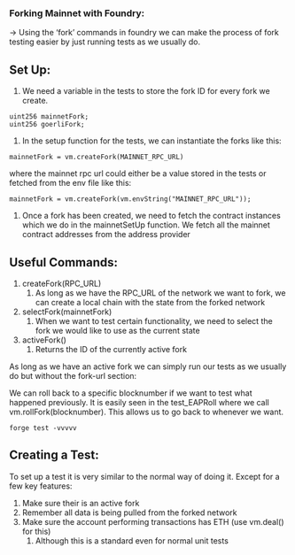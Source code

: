 ### Forking Mainnet with Foundry:

→ Using the ‘fork’ commands in foundry we can make the process of fork testing easier by just running tests as we usually do.

## Set Up:

1. We need a variable in the tests to store the fork ID for every fork we create.

```solidity
uint256 mainnetFork;
uint256 goerliFork;
```

1. In the setup function for the tests, we can instantiate the forks like this:

```solidity
mainnetFork = vm.createFork(MAINNET_RPC_URL)
```

where the mainnet rpc url could either be a value stored in the tests or fetched from the env file like this:

```solidity
mainnetFork = vm.createFork(vm.envString("MAINNET_RPC_URL"));
```

1. Once a fork has been created, we need to fetch the contract instances which we do in the mainnetSetUp function. We fetch all the mainnet contract addresses from the address provider

## Useful Commands:

1. createFork(RPC_URL)
    1. As long as we have the RPC_URL of the network we want to fork, we can create a local chain with the state from the forked network
2. selectFork(mainnetFork)
    1. When we want to test certain functionality, we need to select the fork we would like to use as the current state 
3. activeFork()
    1. Returns the ID of the currently active fork

As long as we have an active fork we can simply run our tests as we usually do but without the fork-url section:

We can roll back to a specific blocknumber if we want to test what happened previously. It is easily seen in the test_EAPRoll where we call vm.rollFork(blocknumber). This allows us to go back to whenever we want.

```solidity
forge test -vvvvv
```

## Creating a Test:

To set up a test it is very similar to the normal way of doing it. Except for a few key features:

1. Make sure their is an active fork
2. Remember all data is being pulled from the forked network
3. Make sure the account performing transactions has ETH (use vm.deal() for this)
    1. Although this is a standard even for normal unit tests